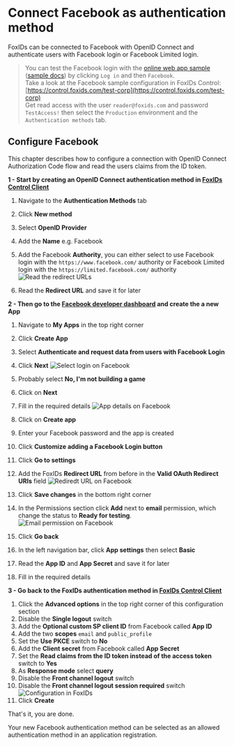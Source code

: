 ﻿# Connect Facebook as authentication method

FoxIDs can be connected to Facebook with OpenID Connect and authenticate users with Facebook login or Facebook Limited login.

> You can test the Facebook login with the [online web app sample](https://aspnetcoreoidcallupsample.itfoxtec.com) ([sample docs](samples.md#aspnetcoreoidcauthcodealluppartiessample)) by clicking `Log in` and then `Facebook`.  
> Take a look at the Facebook sample configuration in FoxIDs Control: [https://control.foxids.com/test-corp](https://control.foxids.com/test-corp)  
> Get read access with the user `reader@foxids.com` and password `TestAccess!` then select the `Production` environment and the `Authentication methods` tab.

## Configure Facebook

This chapter describes how to configure a connection with OpenID Connect Authorization Code flow and read the users claims from the ID token.

**1 - Start by creating an OpenID Connect authentication method in [FoxIDs Control Client](control.md#foxids-control-client)**

 1. Navigate to the **Authentication Methods** tab
 2. Click **New method**
 3. Select **OpenID Provider**
 4. Add the **Name** e.g. Facebook
 5. Add the Facebook **Authority**, you can either select to use Facebook login with the `https://www.facebook.com/` authority or Facebook Limited login with the `https://limited.facebook.com/` authority
 ![Read the redirect URLs](images/howto-oidc-facebook-readredirect.png)

 6. Read the **Redirect URL** and save it for later

**2 - Then go to the [Facebook developer dashboard](https://developers.facebook.com/) and create the a new App**

 1. Navigate to **My Apps** in the top right corner
 2. Click **Create App**
 3. Select **Authenticate and request data from users with Facebook Login**
 4. Click **Next**
 ![Select login on Facebook](images/howto-oidc-facebook-select-login.png)

 5. Probably select **No, I'm not building a game**
 6. Click on **Next**
 7. Fill in the required details
 ![App details on Facebook](images/howto-oidc-facebook-app-details.png)
 8. Click on **Create app**
 
 9. Enter your Facebook password and the app is created 
 10. Click **Customize adding a Facebook Login button**
 11. Click **Go to settings**
 12. Add the FoxIDs **Redirect URL** from before in the **Valid OAuth Redirect URIs** field
 ![Rediredt URL on Facebook](images/howto-oidc-facebook-redirect-url.png)
 13. Click **Save changes** in the bottom right corner
 
 14. In the Permissions section click **Add** next to **email** permission, which change the status to **Ready for testing**.
 ![Email permission on Facebook](images/howto-oidc-facebook-email.png)
  
 15. Click **Go back** 

 16. In the left navigation bar, click **App settings** then select **Basic**
 17. Read the **App ID** and **App Secret** and save it for later
 18. Fill in the required details
 
 **3 - Go back to the FoxIDs authentication method in [FoxIDs Control Client](control.md#foxids-control-client)**

 1. Click the **Advanced options** in the top right corner of this configuration section
 2. Disable the **Single logout** switch
 3. Add the **Optional custom SP client ID** from Facebook called **App ID**
 4. Add the two **scopes** `email` and `public_profile`
 5. Set the **Use PKCE** switch to **No**
 6. Add the **Client secret** from Facebook called **App Secret**
 7. Set the **Read claims from the ID token instead of the access token** switch to **Yes**
 8. As **Response mode** select **query**
 9. Disable the **Front channel logout** switch
 10. Disable the **Front channel logout session required** switch
 ![Configuration in FoxIDs](images/howto-oidc-facebook-config.png)
 11. Click **Create**

That's it, you are done.
 
Your new Facebook authentication method can be selected as an allowed authentication method in an application registration.
